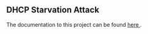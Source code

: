 ## DHCP Starvation Attack

The documentation to this project can be found <a href="https://www.dropbox.com/s/oi23ck2dgg3am3e/1.%20DHCP%20Starvation%20Attack.pdf?dl=0"> here </a>.
